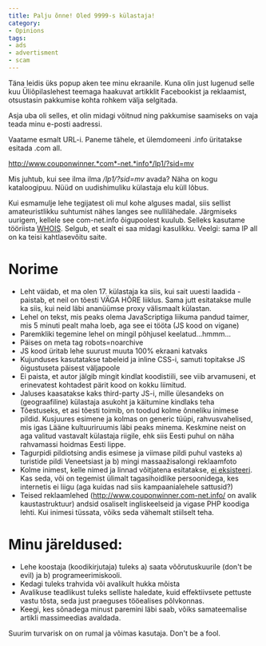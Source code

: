 ```yaml
---
title: Palju õnne! Oled 9999-s külastaja!
category:
- Opinions
tags:
- ads
- advertisment
- scam
---
```


T&auml;na leidis &uuml;ks popup aken tee minu ekraanile. Kuna olin just lugenud selle kuu &Uuml;li&otilde;pilaslehest teemaga haakuvat artikklit Facebookist ja reklaamist, otsustasin pakkumise kohta rohkem v&auml;lja selgitada.

Asja uba oli selles, et olin midagi v&otilde;itnud ning pakkumise saamiseks on vaja teada minu e-posti aadressi.

Vaatame esmalt URL-i. Paneme t&auml;hele, et &uuml;lemdomeeni .info &uuml;ritatakse esitada .com all.

http://www.couponwinner.*com*-net.*info*/lp1/?sid=mv

Mis juhtub, kui see ilma ilma */lp1/?sid=mv* avada? N&auml;ha on kogu kataloogipuu. N&uuml;&uuml;d on uudishimuliku k&uuml;lastaja elu k&uuml;ll l&otilde;bus.

Kui esmamulje lehe tegijatest oli mul kohe alguses madal, siis sellist amateuristlikku suhtumist n&auml;hes langes see nullil&auml;hedale. J&auml;rgmiseks uurigem, kellele see com-net.info &otilde;igupoolest kuulub. Selleks kasutame t&ouml;&ouml;riista [WHOIS](http://whois.domaintools.com/com-net.info). Selgub, et sealt ei saa midagi kasulikku. Veelgi: sama IP all on ka teisi kahtlasev&otilde;itu saite.

# Norime

* Leht&nbsp;v&auml;idab, et ma olen 17. k&uuml;lastaja ka siis, kui sait uuesti laadida - paistab, et neil on t&otilde;esti V&Auml;GA H&Otilde;RE liiklus. Sama jutt esitatakse mulle ka siis, kui neid l&auml;bi anan&uuml;&uuml;mse proxy v&auml;lismaalt k&uuml;lastan.
* Lehel on tekst, mis peaks olema JavaScriptiga liikuma pandud taimer, mis 5 minuti pealt maha loeb, aga see ei t&ouml;&ouml;ta (JS kood on vigane)
* Paremkliki tegemine lehel on mingil p&otilde;hjusel keelatud...hmmm...
* P&auml;ises on meta tag robots=noarchive
* JS kood &uuml;ritab lehe suurust muuta 100% ekraani katvaks
* Kujunduses kasutatakse tabeleid ja inline CSS-i, samuti topitakse JS &otilde;igustuseta p&auml;isest v&auml;ljapoole
* Ei paista, et autor j&auml;lgib mingit kindlat koodistiili, see viib arvamuseni, et erinevatest kohtadest p&auml;rit kood on kokku liimitud.
* Jaluses kaasatakse kaks third-party JS-i, mille &uuml;lesandeks on (geograafiline) k&uuml;lastaja asukoht ja k&auml;itumine kindlaks teha
* T&otilde;estuseks, et asi t&otilde;esti toimib, on toodud kolme &otilde;nneliku inimese pildid. Kusjuures esimene ja kolmas on generic t&uuml;&uuml;pi, rahvusvahelised, mis igas L&auml;&auml;ne kultuuriruumis l&auml;bi peaks minema. Keskmine neist on aga valitud vastavalt k&uuml;lastaja riigile, ehk siis Eesti puhul on n&auml;ha rahvamassi hoidmas Eesti lippe.
* Tagurpidi pildiotsing andis esimese ja viimase pildi puhul vasteks a) turistide pildi Veneetsiast ja b) mingi massaažisalongi reklaamfoto
* Kolme inimest, kelle nimed ja linnad v&otilde;itjatena esitatakse, [ei eksisteeri](http://pipl.com/search/?FirstName=Helena+&amp;LastName=Ivanov&amp;City=padise&amp;State=&amp;Country=EE&amp;CategoryID=2&amp;Interface=2). Kas seda, v&otilde;i on tegemist &uuml;limalt tagasihoidlike persoonidega, kes internetis ei liigu (aga kuidas nad siis kampaanialehele sattusid?)
* Teised reklaamlehed (http://www.couponwinner.com-net.info/ on avalik kaustastruktuur) andsid osaliselt ingliskeelseid ja vigase PHP koodiga lehti. Kui inimesi t&uuml;ssata, v&otilde;iks seda v&auml;hemalt stiilselt teha.


# Minu j&auml;reldused:

* Lehe koostaja (koodikirjutaja) tuleks a) saata v&otilde;&otilde;rutuskuurile (don&#039;t be evil) ja b) programeerimiskooli.
* Kedagi tuleks trahvida v&otilde;i avalikult hukka m&otilde;ista
* Avalikuse teadlikust tuleks selliste haledate, kuid effektiivsete pettuste vastu t&otilde;sta, seda just praeguses t&ouml;&ouml;ealises p&otilde;lvkonnas.
* Keegi, kes s&otilde;nadega minust paremini l&auml;bi saab, v&otilde;iks samateemalise artikli massimeedias avaldada.

Suurim turvarisk on on rumal ja v&otilde;imas kasutaja. Don&#039;t be a fool.


